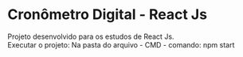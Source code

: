 # Cronômetro Digital - React Js

Projeto desenvolvido para os estudos de React Js.<br>
Executar o projeto: Na pasta do arquivo - CMD - comando: npm start
